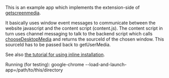 This is an example app which implements the extension-side of [getscreenmedia](https://github.com/henrikjoreteg/getscreenmedia).

It basically uses window event messages to communicate between the website javascript and the content script (content.js). 
The content script in turn uses channel messaging to talk to the backend script which calls [chooseDesktopMedia](https://developer.chrome.com/extensions/desktopCapture)
and returns the sourceId of the chosen window. This sourceId has to be passed back to getUserMedia.

See also [the tutorial for using inline installation](https://developer.chrome.com/webstore/inline_installation).

Running (for testing):
    google-chrome --load-and-launch-app=/path/to/this/directory
